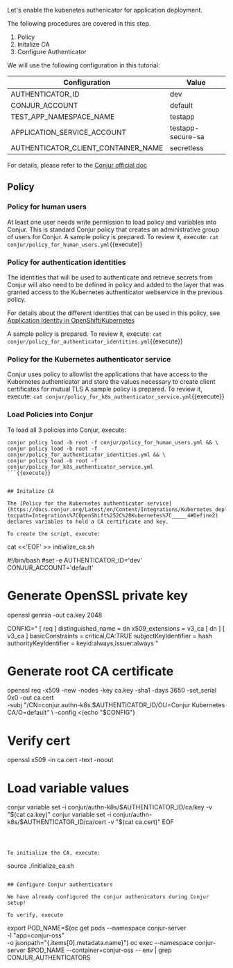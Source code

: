 

Let's enable the kubenetes authenicator for application deployment.

The following procedures are covered in this step.
1. Policy
2. Initalize CA
3. Configure Authenticator

We will use the following configuration in this tutorial:

| Configuration    | Value   |
|------------------|---------|
| AUTHENTICATOR_ID | dev     |
| CONJUR_ACCOUNT   | default |
| TEST_APP_NAMESPACE_NAME | testapp
| APPLICATION_SERVICE_ACCOUNT | testapp-secure-sa |
| AUTHENTICATOR_CLIENT_CONTAINER_NAME | secretless |

For details, please refer to the [Conjur official doc](https://docs.conjur.org/Latest/en/Content/Integrations/Kubernetes_deployApplicationCluster.htm?tocpath=Integrations%7COpenShift%252C%20Kubernetes%7C_____4)

## Policy

### Policy for human users

At least one user needs write permission to load policy and variables into Conjur. This is standard Conjur policy that creates an administrative group of users for Conjur.
A sample policy is prepared.
To review it, execute: `cat conjur/policy_for_human_users.yml`{{execute}}

### Policy for authentication identities

The identities that will be used to authenticate and retrieve secrets from Conjur will also need to be defined in policy and added to the layer that was granted access to the Kubernetes authenticator webservice in the previous policy.

For details about the different identities that can be used in this policy, see [Application Identity in OpenShift/Kubernetes](https://docs.conjur.org/Latest/en/Content/Integrations/Kubernetes_AppIdentity.htm)

A sample policy is prepared.
To review it, execute: `cat conjur/policy_for_authenticator_identities.yml`{{execute}}

### Policy for the Kubernetes authenticator service

Conjur uses policy to allowlist the applications that have access to the Kubernetes authenticator and store the values necessary to create client certificates for mutual TLS
A sample policy is prepared.
To review it, execute: `cat conjur/policy_for_k8s_authenticator_service.yml`{{execute}}


### Load Policies into Conjur

To load all 3 policies into Conjur, execute:

```
conjur policy load -b root -f conjur/policy_for_human_users.yml && \
conjur policy load -b root -f conjur/policy_for_authenticator_identities.yml && \
conjur policy load -b root -f conjur/policy_for_k8s_authenticator_service.yml 
```{{execute}}


## Initalize CA

The [Policy for the Kubernetes authenticator service](https://docs.conjur.org/Latest/en/Content/Integrations/Kubernetes_deployApplicationCluster.htm?tocpath=Integrations%7COpenShift%252C%20Kubernetes%7C_____4#Define2) declares variables to hold a CA certificate and key.

To create the script, execute:

```

cat <<'EOF' >> initialize_ca.sh

#!/bin/bash
#set -e
AUTHENTICATOR_ID='dev'
CONJUR_ACCOUNT='default'

# Generate OpenSSL private key
openssl genrsa -out ca.key 2048

CONFIG="
[ req ]
distinguished_name = dn
x509_extensions = v3_ca
[ dn ]
[ v3_ca ]
basicConstraints = critical,CA:TRUE
subjectKeyIdentifier   = hash
authorityKeyIdentifier = keyid:always,issuer:always
"

# Generate root CA certificate
openssl req -x509 -new -nodes -key ca.key -sha1 -days 3650 -set_serial 0x0 -out ca.cert \
  -subj "/CN=conjur.authn-k8s.$AUTHENTICATOR_ID/OU=Conjur Kubernetes CA/O=default" \
  -config <(echo "$CONFIG")

# Verify cert
openssl x509 -in ca.cert -text -noout

# Load variable values
conjur variable set -i conjur/authn-k8s/$AUTHENTICATOR_ID/ca/key -v "$(cat ca.key)"
conjur variable set -i conjur/authn-k8s/$AUTHENTICATOR_ID/ca/cert -v "$(cat ca.cert)"
EOF
```{{execute}}



To initialize the CA, execute: 
```
source ./initialize_ca.sh
```{{execute}}

## Configure Conjur authenticators

We have already configured the conjur authenicators during Conjur setup!

To verify, execute 
```
export POD_NAME=$(oc get pods --namespace conjur-server \
   -l "app=conjur-oss" \
   -o jsonpath="{.items[0].metadata.name}")
oc exec --namespace conjur-server  $POD_NAME  --container=conjur-oss -- env | grep CONJUR_AUTHENTICATORS
```{{execute}}
